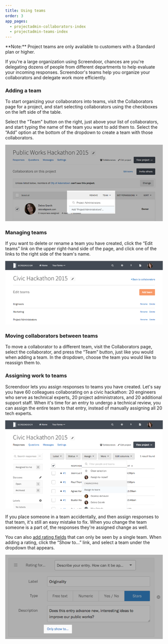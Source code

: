 ```yaml
---
title: Using teams
order: 3
app_pages:
  - projectadmin-collaborators-index
  - projectadmin-teams-index
---
```


<div class='alert'>
    **Note:** Project teams are only available to customers with a Standard plan or higher.
</div>

If you're a large organization using Screendoor, chances are you're delegating dozens of people from different departments to help evaluate your incoming responses. Screendoor's teams help you organize your collaborators and delegate work more efficiently.

### Adding a team

To start organizing your collaborators into teams, visit the Collaborators page for a project, and start selecting collaborators using the checkboxes on the left side of the table.

Select the "Team" button on the right, just above your list of collaborators, and start typing the name of the team you want to add them to. Select the &ldquo;Add&rdquo; option at the bottom of the dropdown to create a team with those collaborators. 

![Adding a team from the Collaborators page.](../images/teams_1.png)

### Managing teams

If you want to delete or rename a team you have created, click the &ldquo;Edit teams&rdquo; link on the upper right-hand side of the page, and click one of the links to the right side of the team's name.

![The Edit teams page.](../images/teams_2.png)

### Moving collaborators between teams

To move a collaborator to a different team, visit the Collaborators page, select the collaborator, and press the &ldquo;Team&rdquo; button, just like you would when adding a team. In the dropdown, choose the team you would like to reassign them to.

### Assigning work to teams

Screendoor lets you assign responses to teams you have created. Let's say you have 60 colleagues collaborating on a civic hackathon: 20 engineers who serve as technical experts, 20 project administrators, and 20 additional support staff. When it's time for an entry to undergo a technical review, you can assign the entire team to that entry, instead of manually assigning all 20 tech experts.

![Assigning work to another team.](../images/teams_3.png)

If you place someone in a team accidentally, and then assign responses to that team, it's still an easy mistake to fix. When you change the team someone is a part of, the responses they're assigned change as well.

You can also [add rating fields](/articles/screendoor/evaluation/setting_up_ratings.html) that can only be seen by a single team. When adding a rating, click the &ldquo;Show to&hellip;&rdquo; link, and select a team under the dropdown that appears.

![Assigning a rating to a team.](../images/teams_4.png)
